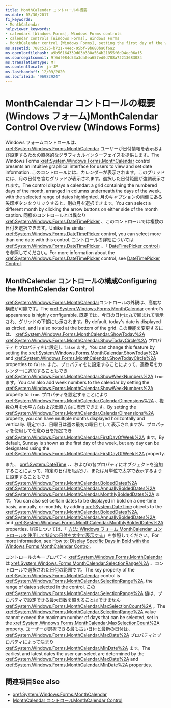 ```yaml
---
title: MonthCalendar コントロールの概要
ms.date: 03/30/2017
f1_keywords:
- MonthCalendar
helpviewer_keywords:
- calendars [Windows Forms], Windows Forms controls
- calendar controls [Windows Forms], Windows Forms
- MonthCalendar control [Windows Forms], setting the first day of the week
ms.assetid: 788c5325-b721-44ec-95bf-9b680ba0f6a2
ms.openlocfilehash: a9b56164339d03b380a564b21855f6d94ec06af5
ms.sourcegitcommit: 9f6df084c53a3da0ea657ed0d708a72213683084
ms.translationtype: MT
ms.contentlocale: ja-JP
ms.lasthandoff: 12/09/2020
ms.locfileid: "96982924"
---
```

# <a name="monthcalendar-control-overview-windows-forms"></a><span data-ttu-id="6ff61-102">MonthCalendar コントロールの概要 (Windows フォーム)</span><span class="sxs-lookup"><span data-stu-id="6ff61-102">MonthCalendar Control Overview (Windows Forms)</span></span>
<span data-ttu-id="6ff61-103">Windows フォームコントロールは、 <xref:System.Windows.Forms.MonthCalendar> ユーザーが日付情報を表示および設定するための直感的なグラフィカルインターフェイスを提供します。</span><span class="sxs-lookup"><span data-stu-id="6ff61-103">The Windows Forms <xref:System.Windows.Forms.MonthCalendar> control presents an intuitive graphical interface for users to view and set date information.</span></span> <span data-ttu-id="6ff61-104">このコントロールには、カレンダーが表示されます。このグリッドには、月の日付を含むグリッドが表示されます。選択した日付範囲が強調表示されます。</span><span class="sxs-lookup"><span data-stu-id="6ff61-104">The control displays a calendar: a grid containing the numbered days of the month, arranged in columns underneath the days of the week, with the selected range of dates highlighted.</span></span> <span data-ttu-id="6ff61-105">月のキャプションの両側にある矢印ボタンをクリックすると、別の月を選択できます。</span><span class="sxs-lookup"><span data-stu-id="6ff61-105">You can select a different month by clicking the arrow buttons on either side of the month caption.</span></span> <span data-ttu-id="6ff61-106">同様のコントロールとは異なり <xref:System.Windows.Forms.DateTimePicker> 、このコントロールでは複数の日付を選択できます。</span><span class="sxs-lookup"><span data-stu-id="6ff61-106">Unlike the similar <xref:System.Windows.Forms.DateTimePicker> control, you can select more than one date with this control.</span></span> <span data-ttu-id="6ff61-107">コントロールの詳細については <xref:System.Windows.Forms.DateTimePicker> 、「 [DateTimePicker control](datetimepicker-control-windows-forms.md)」を参照してください。</span><span class="sxs-lookup"><span data-stu-id="6ff61-107">For more information about the <xref:System.Windows.Forms.DateTimePicker> control, see [DateTimePicker Control](datetimepicker-control-windows-forms.md).</span></span>  
  
## <a name="configuring-the-monthcalendar-control"></a><span data-ttu-id="6ff61-108">MonthCalendar コントロールの構成</span><span class="sxs-lookup"><span data-stu-id="6ff61-108">Configuring the MonthCalendar Control</span></span>  
 <span data-ttu-id="6ff61-109"><xref:System.Windows.Forms.MonthCalendar>コントロールの外観は、高度な構成が可能です。</span><span class="sxs-lookup"><span data-stu-id="6ff61-109">The <xref:System.Windows.Forms.MonthCalendar> control's appearance is highly configurable.</span></span> <span data-ttu-id="6ff61-110">既定では、今日の日付は丸で囲まれて表示され、グリッドの下部にも示されます。</span><span class="sxs-lookup"><span data-stu-id="6ff61-110">By default, today's date is displayed as circled, and is also noted at the bottom of the grid.</span></span> <span data-ttu-id="6ff61-111">この機能を変更するには、 <xref:System.Windows.Forms.MonthCalendar.ShowToday%2A> <xref:System.Windows.Forms.MonthCalendar.ShowTodayCircle%2A> プロパティとプロパティをに設定し `false` ます。</span><span class="sxs-lookup"><span data-stu-id="6ff61-111">You can change this feature by setting the <xref:System.Windows.Forms.MonthCalendar.ShowToday%2A> and <xref:System.Windows.Forms.MonthCalendar.ShowTodayCircle%2A> properties to `false`.</span></span> <span data-ttu-id="6ff61-112">また、プロパティをに設定することによって、週番号をカレンダーに追加することもでき <xref:System.Windows.Forms.MonthCalendar.ShowWeekNumbers%2A> `true` ます。</span><span class="sxs-lookup"><span data-stu-id="6ff61-112">You can also add week numbers to the calendar by setting the <xref:System.Windows.Forms.MonthCalendar.ShowWeekNumbers%2A> property to `true`.</span></span> <span data-ttu-id="6ff61-113">プロパティを設定することにより <xref:System.Windows.Forms.MonthCalendar.CalendarDimensions%2A> 、複数の月を水平方向および垂直方向に表示できます。</span><span class="sxs-lookup"><span data-stu-id="6ff61-113">By setting the <xref:System.Windows.Forms.MonthCalendar.CalendarDimensions%2A> property, you can have multiple months displayed horizontally and vertically.</span></span> <span data-ttu-id="6ff61-114">既定では、日曜日は週の最初の曜日として表示されますが、プロパティを使用して任意の日を指定でき <xref:System.Windows.Forms.MonthCalendar.FirstDayOfWeek%2A> ます。</span><span class="sxs-lookup"><span data-stu-id="6ff61-114">By default, Sunday is shown as the first day of the week, but any day can be designated using the <xref:System.Windows.Forms.MonthCalendar.FirstDayOfWeek%2A> property.</span></span>  
  
 <span data-ttu-id="6ff61-115">また、 <xref:System.DateTime> 、、およびの各プロパティにオブジェクトを追加することによって、特定の日付を1回だけ、または月単位で太字で表示するように設定することもでき <xref:System.Windows.Forms.MonthCalendar.BoldedDates%2A> <xref:System.Windows.Forms.MonthCalendar.AnnuallyBoldedDates%2A> <xref:System.Windows.Forms.MonthCalendar.MonthlyBoldedDates%2A> ます。</span><span class="sxs-lookup"><span data-stu-id="6ff61-115">You can also set certain dates to be displayed in bold on a one-time basis, annually, or monthly, by adding <xref:System.DateTime> objects to the <xref:System.Windows.Forms.MonthCalendar.BoldedDates%2A>, <xref:System.Windows.Forms.MonthCalendar.AnnuallyBoldedDates%2A>, and <xref:System.Windows.Forms.MonthCalendar.MonthlyBoldedDates%2A> properties.</span></span> <span data-ttu-id="6ff61-116">詳細については、「 [方法: Windows フォーム MonthCalendar コントロールを使用して特定の日付を太字で表示する](display-specific-days-in-bold-with-wf-monthcalendar-control.md)」を参照してください。</span><span class="sxs-lookup"><span data-stu-id="6ff61-116">For more information, see [How to: Display Specific Days in Bold with the Windows Forms MonthCalendar Control](display-specific-days-in-bold-with-wf-monthcalendar-control.md).</span></span>  
  
 <span data-ttu-id="6ff61-117">コントロールのキープロパティ <xref:System.Windows.Forms.MonthCalendar> は <xref:System.Windows.Forms.MonthCalendar.SelectionRange%2A> 、コントロールで選択された日付の範囲です。</span><span class="sxs-lookup"><span data-stu-id="6ff61-117">The key property of the <xref:System.Windows.Forms.MonthCalendar> control is <xref:System.Windows.Forms.MonthCalendar.SelectionRange%2A>, the range of dates selected in the control.</span></span> <span data-ttu-id="6ff61-118">この <xref:System.Windows.Forms.MonthCalendar.SelectionRange%2A> 値は、プロパティで設定できる最大日数を超えることはできません <xref:System.Windows.Forms.MonthCalendar.MaxSelectionCount%2A> 。</span><span class="sxs-lookup"><span data-stu-id="6ff61-118">The <xref:System.Windows.Forms.MonthCalendar.SelectionRange%2A> value cannot exceed the maximum number of days that can be selected, set in the <xref:System.Windows.Forms.MonthCalendar.MaxSelectionCount%2A> property.</span></span> <span data-ttu-id="6ff61-119">ユーザーが選択できる最も古い日付と最新の日付は、 <xref:System.Windows.Forms.MonthCalendar.MaxDate%2A> プロパティとプロパティによって決まり <xref:System.Windows.Forms.MonthCalendar.MinDate%2A> ます。</span><span class="sxs-lookup"><span data-stu-id="6ff61-119">The earliest and latest dates the user can select are determined by the <xref:System.Windows.Forms.MonthCalendar.MaxDate%2A> and <xref:System.Windows.Forms.MonthCalendar.MinDate%2A> properties.</span></span>  
  
## <a name="see-also"></a><span data-ttu-id="6ff61-120">関連項目</span><span class="sxs-lookup"><span data-stu-id="6ff61-120">See also</span></span>

- <xref:System.Windows.Forms.MonthCalendar>
- [<span data-ttu-id="6ff61-121">MonthCalendar コントロール</span><span class="sxs-lookup"><span data-stu-id="6ff61-121">MonthCalendar Control</span></span>](monthcalendar-control-windows-forms.md)
